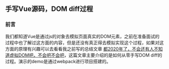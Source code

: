 ## 手写Vue源码，DOM diff过程

### 前言

我们都知道Vue是通过js的对象去模拟页面真实的DOM元素，之前在准备面试的过程中也了解过这方面的内容，但是还没有真正得去模拟实现这个过程，如果对这方面的原理有兴趣可以去看看我之前写的总结文章 [都2020年了，不会还有人不知道虚拟DOM吧，不会吧不会吧](http://www.kweku.top/2020/07/14/09.vue-vnode/)，这篇文章主要介绍的是如何从零手写DOM diff的过程。演示的demo是通过webpack进行项目搭建的。

